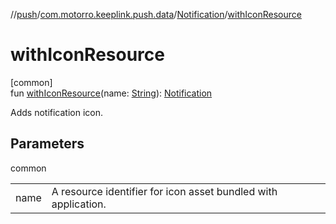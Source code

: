 //[push](../../../index.md)/[com.motorro.keeplink.push.data](../index.md)/[Notification](index.md)/[withIconResource](with-icon-resource.md)

# withIconResource

[common]\
fun [withIconResource](with-icon-resource.md)(name: [String](https://kotlinlang.org/api/latest/jvm/stdlib/kotlin/-string/index.html)): [Notification](index.md)

Adds notification icon.

## Parameters

common

| | |
|---|---|
| name | A resource identifier for icon asset bundled with application. |
